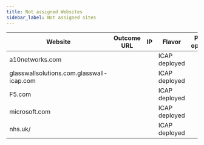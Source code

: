 ```yaml
---
title: Not assigned Websites
sidebar_label: Not assigned sites
---
```


| Website  | Outcome URL | IP | Flavor | Ports opened | Status | Repo | OS | Infrastructure | Provisioning | Container engine |
|---|---|---|---|---|---|---|---|---|---|---|
| a10networks.com |||ICAP deployed||Not assigned|
| glasswallsolutions.com.glasswall-icap.com |||ICAP deployed||Not assigned|
| F5.com |||ICAP deployed||Not assigned|
| microsoft.com |||ICAP deployed||Not assigned|
| nhs.uk/|||ICAP deployed||Not assigned|
